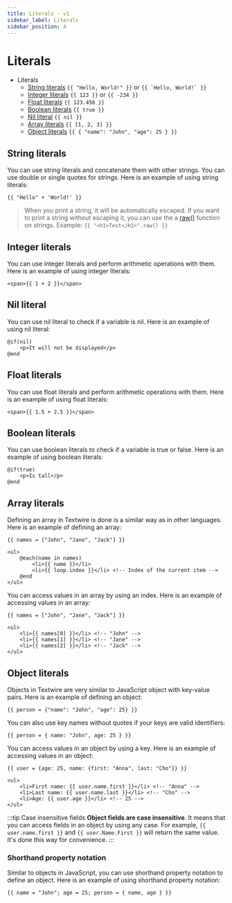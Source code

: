 ```yaml
---
title: Literals - v1
sidebar_label: Literals
sidebar_position: 4
---
```


# Literals

- Literals
    - [String literals](#string-literals) `{{ "Hello, World!" }}` or ``{{ `Hello, World!` }}``
    - [Integer literals](#integer-literals) `{{ 123 }}` or `{{ -234 }}`
    - [Float literals](#float-literals) `{{ 123.456 }}`
    - [Boolean literals](#boolean-literals) `{{ true }}`
    - [Nil literal](#nil-literal) `{{ nil }}`
    - [Array literals](#array-literals) `{{ [1, 2, 3] }}`
    - [Object literals](#object-literals) `{{ { "name": "John", "age": 25 } }}`

## String literals
You can use string literals and concatenate them with other strings. You can use double or single quotes for strings. Here is an example of using string literals:

```textwire
{{ "Hello" + 'World!' }}
```

> When you print a string, it will be automatically escaped. If you want to print a string without escaping it, you can use the a [raw()](/docs/v1/functions/str#raw) function on strings. Example: `{{ "<h1>Test</h1>".raw() }}`

## Integer literals
You can use integer literals and perform arithmetic operations with them. Here is an example of using integer literals:

```textwire
<span>{{ 1 + 2 }}</span>
```

## Nil literal
You can use nil literal to check if a variable is nil. Here is an example of using nil literal:

```textwire
@if(nil)
    <p>It will not be displayed</p>
@end
```

## Float literals
You can use float literals and perform arithmetic operations with them. Here is an example of using float literals:

```textwire
<span>{{ 1.5 + 2.5 }}</span>
```

## Boolean literals
You can use boolean literals to check if a variable is true or false. Here is an example of using boolean literals:

```textwire
@if(true)
    <p>Is tall</p>
@end
```

## Array literals
Defining an array in Textwire is done is a similar way as in other languages. Here is an example of defining an array:

```textwire
{{ names = ["John", "Jane", "Jack"] }}

<ul>
    @each(name in names)
        <li>{{ name }}</li>
        <li>{{ loop.index }}</li> <!-- Index of the current item -->
    @end
</ul>
```

You can access values in an array by using an index. Here is an example of accessing values in an array:

```textwire
{{ names = ["John", "Jane", "Jack"] }}

<ul>
    <li>{{ names[0] }}</li> <!-- "John" -->
    <li>{{ names[1] }}</li> <!-- "Jane" -->
    <li>{{ names[2] }}</li> <!-- "Jack" -->
</ul>
```

## Object literals
Objects in Textwire are very similar to JavaScript object with key-value pairs. Here is an example of defining an object:

```textwire
{{ person = {"name": "John", "age": 25} }}
```

You can also use key names without quotes if your keys are valid identifiers:

```textwire
{{ person = { name: "John", age: 25 } }}
```

You can access values in an object by using a key. Here is an example of accessing values in an object:

```textwire
{{ user = {age: 25, name: {first: "Anna", last: "Cho"}} }}

<ul>
    <li>First name: {{ user.name.first }}</li> <!-- "Anna" -->
    <li>Last name: {{ user.name.last }}</li> <!-- "Cho" -->
    <li>Age: {{ user.age }}</li> <!-- 25 -->
</ul>
```

:::tip Case insensitive fields
**Object fields are case insensitive**. It means that you can access fields in an object by using any case. For example, `{{ user.name.first }}` and `{{ user.Name.First }}` will return the same value. It's done this way for convenience.
:::

### Shorthand property notation
Similar to objects in JavaScript, you can use shorthand property notation to define an object. Here is an example of using shorthand property notation:

```textwire
{{ name = "John"; age = 25; person = { name, age } }}
```